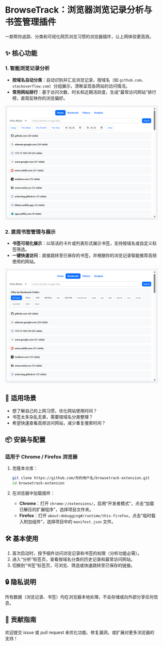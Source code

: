 # BrowseTrack：浏览器浏览记录分析与书签管理插件  
一款帮你追踪、分类和可视化网页浏览习惯的浏览器插件，让上网体验更高效。  


## ✨ 核心功能  
### 1. 智能浏览记录分析  
- **按域名自动分类**：自动识别并汇总浏览记录，按域名（如 `github.com`、`stackoverflow.com`）分组展示，清晰呈现各网站的访问情况。  
- **常用网站排行**：基于访问次数、时长和近期活跃度，生成“最常访问网站”排行榜，直观反映你的浏览偏好。  

![](images/1.png)


### 2. 直观书签管理与展示  
- **书签可视化展示**：以简洁的卡片或列表形式展示书签，支持按域名或自定义标签筛选。  
- **一键快速访问**：直接跳转至已保存的书签，并根据你的浏览记录智能推荐高频使用的网站。  

![](images/2.png)

## 🚀 适用场景  
- 想了解自己的上网习惯，优化网站使用时间？  
- 书签太多杂乱无章，需要按域名分类整理？  
- 希望快速查看高频访问网站，减少重复搜索时间？  


## 📦 安装与配置  
### 适用于 Chrome / Firefox 浏览器  
1. 克隆本仓库：  
   ```bash
   git clone https://github.com/你的用户名/browsetrack-extension.git
   cd browsetrack-extension
   ```  

2. 在浏览器中加载插件：  
   - **Chrome**：打开 `chrome://extensions/`，启用“开发者模式”，点击“加载已解压的扩展程序”，选择项目文件夹。  
   - **Firefox**：打开 `about:debugging#/runtime/this-firefox`，点击“临时载入附加组件”，选择项目中的 `manifest.json` 文件。  


## 🛠️ 基本使用  
1. 首次启动时，授予插件访问浏览记录和书签的权限（分析功能必需）。  
2. 进入“分析”标签页，查看按域名分类的历史记录和最常访问网站。  
3. 切换到“书签”标签页，可浏览、筛选或快速跳转至已保存的链接。  


## 🔒 隐私说明  
所有数据（浏览记录、书签）均在浏览器本地处理，不会存储或向外部分享任何信息。  


## 🤝 贡献指南  
欢迎提交 issue 或 pull request 来优化功能、修复漏洞，或扩展对更多浏览器的支持！  
